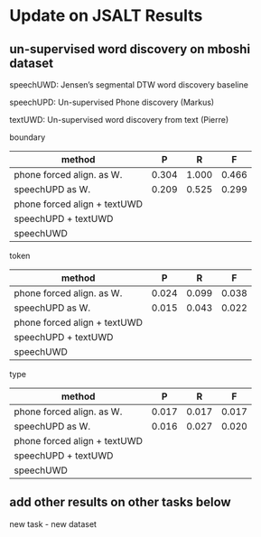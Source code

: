 # Update on JSALT Results

## un-supervised word discovery on mboshi dataset 

speechUWD: Jensen’s segmental DTW word discovery baseline

speechUPD: Un-supervised Phone discovery (Markus)

textUWD: Un-supervised word discovery from text (Pierre)


boundary

| method  |  P |  R |  F |
|---|---|---|---|
|  phone forced align. as W.   |  0.304 |  1.000 | 0.466  |
|  speechUPD as W.  	         |  0.209 | 0.525  | 0.299  |
| phone forced align + textUWD |   |   |   |
|  speechUPD + textUWD         |   |   |   |
|  speechUWD                   |   |   |   |

token

| method  |  P |  R |  F |
|---|---|---|---|
|  phone forced align. as W.   |  0.024 |  0.099  | 0.038  |
|  speechUPD as W.  	         |  0.015 | 0.043   | 0.022  |
| phone forced align + textUWD |   |   |   |
|  speechUPD + textUWD         |   |   |   |
|  speechUWD                   |   |   |   |

type

| method  |  P |  R |  F |
|---|---|---|---|
|  phone forced align. as W.   |  0.017 |  0.017 | 0.017  |
|  speechUPD as W.  	         |  0.016 | 0.027  | 0.020  |
| phone forced align + textUWD |   |   |   |
|  speechUPD + textUWD         |   |   |   |
|  speechUWD                   |   |   |   |

## add other results on other tasks below

new task - new dataset
